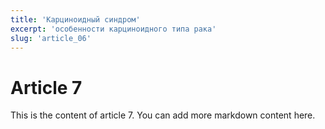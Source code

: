 ```yaml
---
title: 'Карциноидный синдром'
excerpt: 'особенности карциноидного типа рака'
slug: 'article_06'
---
```


# Article 7

This is the content of article 7. You can add more markdown content here.
